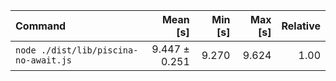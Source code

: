 | Command | Mean [s] | Min [s] | Max [s] | Relative |
|:---|---:|---:|---:|---:|
| `node ./dist/lib/piscina-no-await.js` | 9.447 ± 0.251 | 9.270 | 9.624 | 1.00 |
